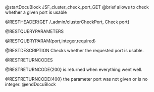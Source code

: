 
@startDocuBlock JSF_cluster_check_port_GET
@brief allows to check whether a given port is usable

@RESTHEADER{GET /_admin/clusterCheckPort, Check port}

@RESTQUERYPARAMETERS

@RESTQUERYPARAM{port,integer,required}

@RESTDESCRIPTION Checks whether the requested port is usable.

@RESTRETURNCODES

@RESTRETURNCODE{200} is returned when everything went well.

@RESTRETURNCODE{400} the parameter port was not given or is no integer.
@endDocuBlock

